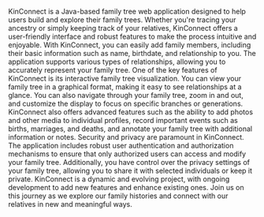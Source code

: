 KinConnect is a Java-based family tree web application designed to help users build and explore their family trees. Whether you're tracing your ancestry or simply keeping track of your relatives, KinConnect offers a user-friendly interface and robust features to make the process intuitive and enjoyable. With KinConnect, you can easily add family members, including their basic information such as name, birthdate, and relationship to you. The application supports various types of relationships, allowing you to accurately represent your family tree. One of the key features of KinConnect is its interactive family tree visualization. You can view your family tree in a graphical format, making it easy to see relationships at a glance. You can also navigate through your family tree, zoom in and out, and customize the display to focus on specific branches or generations. KinConnect also offers advanced features such as the ability to add photos and other media to individual profiles, record important events such as births, marriages, and deaths, and annotate your family tree with additional information or notes. Security and privacy are paramount in KinConnect. The application includes robust user authentication and authorization mechanisms to ensure that only authorized users can access and modify your family tree. Additionally, you have control over the privacy settings of your family tree, allowing you to share it with selected individuals or keep it private. KinConnect is a dynamic and evolving project, with ongoing development to add new features and enhance existing ones. Join us on this journey as we explore our family histories and connect with our relatives in new and meaningful ways.
